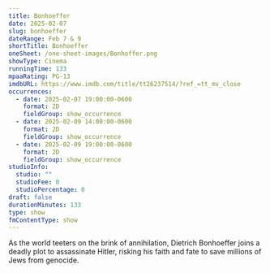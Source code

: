 ```yaml
---
title: Bonhoeffer
date: 2025-02-07
slug: bonhoeffer
dateRange: Feb 7 & 9
shortTitle: Bonhoeffer
oneSheet: /one-sheet-images/Bonhoffer.png
showType: Cinema
runningTime: 133
mpaaRating: PG-13
imdbURL: https://www.imdb.com/title/tt26237514/?ref_=tt_mv_close
occurrences:
  - date: 2025-02-07 19:00:00-0600
    format: 2D
    fieldGroup: show_occurrence
  - date: 2025-02-09 14:00:00-0600
    format: 2D
    fieldGroup: show_occurrence
  - date: 2025-02-09 19:00:00-0600
    format: 2D
    fieldGroup: show_occurrence
studioInfo:
  studio: ""
  studioFee: 0
  studioPercentage: 0
draft: false
durationMinutes: 133
type: show
fmContentType: show
---
```

As the world teeters on the brink of annihilation, Dietrich Bonhoeffer joins a deadly plot to assassinate Hitler, risking his faith and fate to save millions of Jews from genocide.
